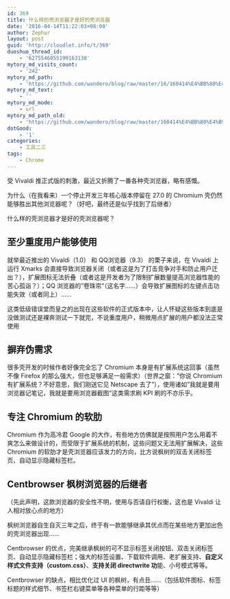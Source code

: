 ```yaml
---
id: 369
title: 什么样的壳浏览器才是好的壳浏览器
date: '2016-04-14T11:22:03+08:00'
author: Zephur
layout: post
guid: 'http://cloudlet.info/t/369'
duoshuo_thread_id:
    - '6275546055199163138'
mytory_md_visits_count:
    - '242'
mytory_md_path:
    - 'https://github.com/wandero/blog/raw/master/16/160414%E4%BB%80%E4%B9%88%E6%A0%B7%E7%9A%84%E5%A3%B3%E6%B5%8F%E8%A7%88%E5%99%A8%E6%89%8D%E6%98%AF%E5%A5%BD%E7%9A%84%E5%A3%B3%E6%B5%8F%E8%A7%88%E5%99%A8.md'
mytory_md_text:
    - ''
mytory_md_mode:
    - url
mytory_md_path_old:
    - 'https://github.com/wandero/blog/raw/master/160414%E4%BB%80%E4%B9%88%E6%A0%B7%E7%9A%84%E5%A3%B3%E6%B5%8F%E8%A7%88%E5%99%A8%E6%89%8D%E6%98%AF%E5%A5%BD%E7%9A%84%E5%A3%B3%E6%B5%8F%E8%A7%88%E5%99%A8.md'
dotGood:
    - '1'
categories:
    - 工具二三
tags:
    - Chrome
---
```


受 Vivaldi 推正式版的刺激，最近又折腾了一番各种壳浏览器，略有感慨。

为什么（在我看来）一个停止开发三年核心版本停留在 27.0 的 Chromium 壳仍然能够胜出其他浏览器呢？（好吧，最终还是似乎找到了后继者）

什么样的壳浏览器才是好的壳浏览器呢？

<!-- more -->

## 至少重度用户能够使用

就举最近推出的 Vivaldi（1.0） 和 QQ浏览器（9.3） 的栗子来说，在 Vivaldi 上运行 Xmarks 会直接导致浏览器关闭（或者这是为了打击竞争对手和防止用户迁出？），扩展图标无法折叠（或者这是开发者为了限制扩展数量提高浏览器性能的苦心孤诣？）；QQ 浏览器的”卷珠帘“（这名字……）会导致扩展图标的左键点击功能失效（或者同上）……

这类低级错误堂而皇之的出现在这些软件的正式版本中，让人怀疑这些版本到底是没做测试还是裸奔测试一下就完，不说重度用户，稍微用点扩展的用户都没法正常使用

## 摒弃伪需求

很多壳开发的时候作者好像完全忘了 Chromium 本身是有扩展系统这回事（虽然不像 Firefox 的那么强大，但也足够满足一般需求）（世界之窗：”你说 Chromium 有扩展系统？不好意思，我们刚送它见 Netscape 去了”），使用诸如”我就是要用浏览器记笔记，我就是要用浏览器截图“这类需求刷 KPI 刷的不亦乐乎。

## 专注 Chromium 的软肋

Chromium 作为高冷君 Google 的大作，有些地方仿佛就是按照用户怎么用着不爽怎么来做设计的，而受限于扩展系统的机制，这些问题又无法用扩展解决，这些 Chromium 的软肋才是壳浏览器应该发力的方向，比方说枫树的双击关闭标签页、自动显示隐藏标签栏。

## Centbrowser 枫树浏览器的后继者

（先此声明，这款浏览器的安全性不明，使用与否请自行权衡，这也是 Vivaldi 让人相对放心点的地方）

枫树浏览器自生自灭三年之后，终于有一款能够继承其优点而在某些地方更加出色的壳浏览器出现……

Centbrowser 的优点，完美继承枫树的可不显示标签关闭按钮、双击关闭标签页、自动显示隐藏标签栏；强大的标签设置、下载软件调用、老扩展支持、**自定义样式文件支持（custom.css）**、**支持关闭 directwrite 功**能、小号模式等等。

Centbrowser 的缺点，相比优化过 UI 的枫树，有点丑……（包括软件图标、标签标题的样式细节、书签栏右键菜单等各种菜单的行距等等）